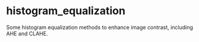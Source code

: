 # histogram_equalization
Some histogram equalization methods to enhance image contrast, including AHE and CLAHE.
